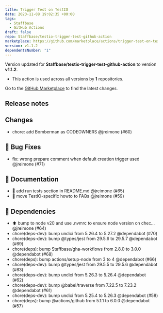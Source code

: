 ```yaml
---
title: Trigger Test on TestIO
date: 2023-11-08 19:02:35 +00:00
tags:
  - Staffbase
  - GitHub Actions
draft: false
repo: Staffbase/testio-trigger-test-github-action
marketplace: https://github.com/marketplace/actions/trigger-test-on-testio
version: v1.1.2
dependentsNumber: "1"
---
```



Version updated for **Staffbase/testio-trigger-test-github-action** to version **v1.1.2**.
- This action is used across all versions by **1** repositories.

Go to the [GitHub Marketplace](https://github.com/marketplace/actions/trigger-test-on-testio) to find the latest changes.

## Release notes

## Changes

- chore: add Bomberman as CODEOWNERS @jreimone (#60)

## 🐛 Bug Fixes

- fix: wrong prepare comment when default creation trigger used @jreimone (#71)

## 📝 Documentation

- 📝 add run tests section in README.md @jreimone (#65)
- :memo: move TestIO-specific howto to FAQs @jreimone (#59)

## 🚨 Dependencies

- ⬆️ bump to node v20 and use .nvmrc to ensure node version on chec… @jreimone (#64)
- chore(deps-dev): bump undici from 5.26.4 to 5.27.2 @dependabot (#70)
- chore(deps-dev): bump @types/jest from 29.5.6 to 29.5.7 @dependabot (#69)
- chore(deps): bump Staffbase/gha-workflows from 2.8.0 to 3.0.0 @dependabot (#68)
- chore(deps): bump actions/setup-node from 3 to 4 @dependabot (#66)
- chore(deps-dev): bump @types/jest from 29.5.5 to 29.5.6 @dependabot (#63)
- chore(deps-dev): bump undici from 5.26.3 to 5.26.4 @dependabot (#62)
- chore(deps-dev): bump @babel/traverse from 7.22.5 to 7.23.2 @dependabot (#61)
- chore(deps-dev): bump undici from 5.25.4 to 5.26.3 @dependabot (#58)
- chore(deps): bump @actions/github from 5.1.1 to 6.0.0 @dependabot (#57)

